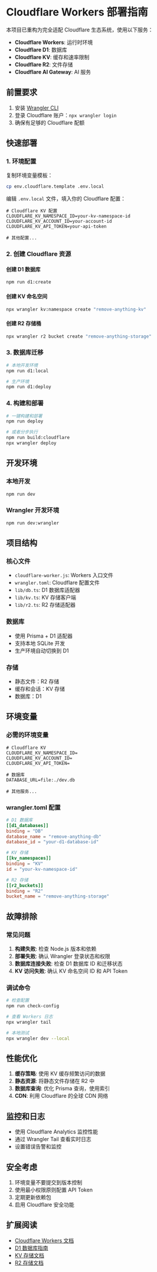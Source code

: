 # Cloudflare Workers 部署指南

本项目已重构为完全适配 Cloudflare 生态系统，使用以下服务：

- **Cloudflare Workers**: 运行时环境
- **Cloudflare D1**: 数据库
- **Cloudflare KV**: 缓存和速率限制
- **Cloudflare R2**: 文件存储
- **Cloudflare AI Gateway**: AI 服务

## 前置要求

1. 安装 [Wrangler CLI](https://developers.cloudflare.com/workers/wrangler/install-and-update/)
2. 登录 Cloudflare 账户：`npx wrangler login`
3. 确保有足够的 Cloudflare 配额

## 快速部署

### 1. 环境配置

复制环境变量模板：
```bash
cp env.cloudflare.template .env.local
```

编辑 `.env.local` 文件，填入你的 Cloudflare 配置：
```env
# Cloudflare KV 配置
CLOUDFLARE_KV_NAMESPACE_ID=your-kv-namespace-id
CLOUDFLARE_KV_ACCOUNT_ID=your-account-id
CLOUDFLARE_KV_API_TOKEN=your-api-token

# 其他配置...
```

### 2. 创建 Cloudflare 资源

#### 创建 D1 数据库
```bash
npm run d1:create
```

#### 创建 KV 命名空间
```bash
npx wrangler kv:namespace create "remove-anything-kv"
```

#### 创建 R2 存储桶
```bash
npx wrangler r2 bucket create "remove-anything-storage"
```

### 3. 数据库迁移

```bash
# 本地开发环境
npm run d1:local

# 生产环境
npm run d1:deploy
```

### 4. 构建和部署

```bash
# 一键构建和部署
npm run deploy

# 或者分步执行
npm run build:cloudflare
npx wrangler deploy
```

## 开发环境

### 本地开发
```bash
npm run dev
```

### Wrangler 开发环境
```bash
npm run dev:wrangler
```

## 项目结构

### 核心文件

- `cloudflare-worker.js`: Workers 入口文件
- `wrangler.toml`: Cloudflare 配置文件
- `lib/db.ts`: D1 数据库适配器
- `lib/kv.ts`: KV 存储客户端
- `lib/r2.ts`: R2 存储适配器

### 数据库

- 使用 Prisma + D1 适配器
- 支持本地 SQLite 开发
- 生产环境自动切换到 D1

### 存储

- 静态文件：R2 存储
- 缓存和会话：KV 存储
- 数据库：D1

## 环境变量

### 必需的环境变量

```env
# Cloudflare KV
CLOUDFLARE_KV_NAMESPACE_ID=
CLOUDFLARE_KV_ACCOUNT_ID=
CLOUDFLARE_KV_API_TOKEN=

# 数据库
DATABASE_URL=file:./dev.db

# 其他服务...
```

### wrangler.toml 配置

```toml
# D1 数据库
[[d1_databases]]
binding = "DB"
database_name = "remove-anything-db"
database_id = "your-d1-database-id"

# KV 存储
[[kv_namespaces]]
binding = "KV"
id = "your-kv-namespace-id"

# R2 存储
[[r2_buckets]]
binding = "R2"
bucket_name = "remove-anything-storage"
```

## 故障排除

### 常见问题

1. **构建失败**: 检查 Node.js 版本和依赖
2. **部署失败**: 确认 Wrangler 登录状态和权限
3. **数据库连接失败**: 检查 D1 数据库 ID 和迁移状态
4. **KV 访问失败**: 确认 KV 命名空间 ID 和 API Token

### 调试命令

```bash
# 检查配置
npm run check-config

# 查看 Workers 日志
npx wrangler tail

# 本地测试
npx wrangler dev --local
```

## 性能优化

1. **缓存策略**: 使用 KV 缓存频繁访问的数据
2. **静态资源**: 将静态文件存储在 R2 中
3. **数据库查询**: 优化 Prisma 查询，使用索引
4. **CDN**: 利用 Cloudflare 的全球 CDN 网络

## 监控和日志

- 使用 Cloudflare Analytics 监控性能
- 通过 Wrangler Tail 查看实时日志
- 设置错误告警和监控

## 安全考虑

1. 环境变量不要提交到版本控制
2. 使用最小权限原则配置 API Token
3. 定期更新依赖包
4. 启用 Cloudflare 安全功能

## 扩展阅读

- [Cloudflare Workers 文档](https://developers.cloudflare.com/workers/)
- [D1 数据库指南](https://developers.cloudflare.com/d1/)
- [KV 存储文档](https://developers.cloudflare.com/workers/runtime-apis/kv/)
- [R2 存储文档](https://developers.cloudflare.com/r2/) 